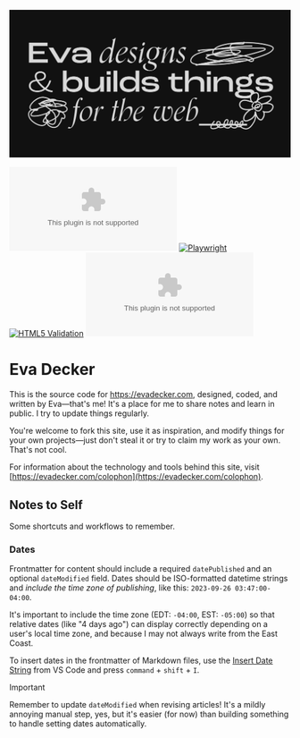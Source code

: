 ![Eva designs and builds things for the web.](/public/og/default.png)

![Vercel](https://vercelbadge.vercel.app/api/evadecker/evadecker.com) [![Playwright](https://github.com/evadecker/evadecker.com/actions/workflows/playwright.yml/badge.svg)](https://github.com/evadecker/evadecker.com/actions/workflows/playwright.yml) [![HTML5 Validation](https://github.com/evadecker/evadecker.com/actions/workflows/w3c.yml/badge.svg)](https://github.com/evadecker/evadecker.com/actions/workflows/w3c.yml) ![GitHub](https://img.shields.io/github/license/evadecker/evadecker.com)

# Eva Decker

This is the source code for https://evadecker.com, designed, coded, and written by Eva—that's me! It's a place for me to share notes and learn in public. I try to update things regularly.

You're welcome to fork this site, use it as inspiration, and modify things for your own projects—just don't steal it or try to claim my work as your own. That's not cool.

For information about the technology and tools behind this site, visit [https://evadecker.com/colophon](https://evadecker.com/colophon).

## Notes to Self

Some shortcuts and workflows to remember.

### Dates

Frontmatter for content should include a required `datePublished` and an optional `dateModified` field. Dates should be ISO-formatted datetime strings and *include the time zone of publishing*, like this: `2023-09-26 03:47:00-04:00`.

It's important to include the time zone (EDT: `-04:00`, EST: `-05:00`) so that relative dates (like "4 days ago") can display correctly depending on a user's local time zone, and because I may not always write from the East Coast.

To insert dates in the frontmatter of Markdown files, use the [Insert Date String](https://marketplace.visualstudio.com/items?itemName=jsynowiec.vscode-insertdatestring) from VS Code and press `command` + `shift` + `I`.

> [!IMPORTANT]  
> Remember to update `dateModified` when revising articles! It's a mildly annoying manual step, yes, but it's easier (for now) than building something to handle setting dates automatically.
